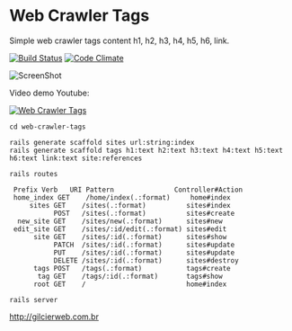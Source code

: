 # Web Crawler Tags

Simple web crawler tags content h1, h2, h3, h4, h5, h6, link.

[![Build Status](https://travis-ci.org/gilcierweb/web-crawler-tags.svg?branch=master)](https://travis-ci.org/gilcierweb/web-crawler-tags)
[![Code Climate](https://codeclimate.com/github/gilcierweb/web-crawler-tags/badges/gpa.svg)](https://codeclimate.com/github/gilcierweb/web-crawler-tags)

![ScreenShot](https://raw.github.com/gilcierweb/web-crawler-tags/master/app/assets/images/print.png)

Video demo Youtube:

[![Web Crawler Tags](http://img.youtube.com/vi/wJa0Dqr1Iqo/0.jpg)](https://youtu.be/wJa0Dqr1Iqo "Web Crawler Tags")

```shell
cd web-crawler-tags

rails generate scaffold sites url:string:index
rails generate scaffold tags h1:text h2:text h3:text h4:text h5:text h6:text link:text site:references

rails routes

 Prefix Verb   URI Pattern               Controller#Action
 home_index GET    /home/index(.:format)     home#index
     sites GET    /sites(.:format)          sites#index
           POST   /sites(.:format)          sites#create
  new_site GET    /sites/new(.:format)      sites#new
 edit_site GET    /sites/:id/edit(.:format) sites#edit
      site GET    /sites/:id(.:format)      sites#show
           PATCH  /sites/:id(.:format)      sites#update
           PUT    /sites/:id(.:format)      sites#update
           DELETE /sites/:id(.:format)      sites#destroy
      tags POST   /tags(.:format)           tags#create
       tag GET    /tags/:id(.:format)       tags#show
      root GET    /                         home#index

rails server

```

http://gilcierweb.com.br
